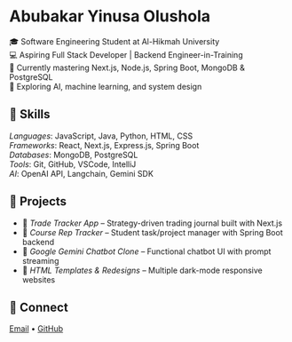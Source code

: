 # Abubakar Yinusa Olushola

🎓 Software Engineering Student at Al-Hikmah University  
💻 Aspiring Full Stack Developer | Backend Engineer-in-Training  
🧠 Currently mastering Next.js, Node.js, Spring Boot, MongoDB & PostgreSQL  
🌱 Exploring AI, machine learning, and system design

## 🚀 Skills

*Languages*: JavaScript, Java, Python, HTML, CSS  
*Frameworks*: React, Next.js, Express.js, Spring Boot  
*Databases*: MongoDB, PostgreSQL  
*Tools*: Git, GitHub, VSCode, IntelliJ  
*AI*: OpenAI API, Langchain, Gemini SDK

## 📂 Projects

- 🔹 *Trade Tracker App* – Strategy-driven trading journal built with Next.js
- 🔹 *Course Rep Tracker* – Student task/project manager with Spring Boot backend
- 🔹 *Google Gemini Chatbot Clone* – Functional chatbot UI with prompt streaming
- 🔹 *HTML Templates & Redesigns* – Multiple dark-mode responsive websites

## 🔗 Connect

[Email](mailto:abubakaryinusa404@gmail.com) • [GitHub](https://github.com/abubakar2906)
